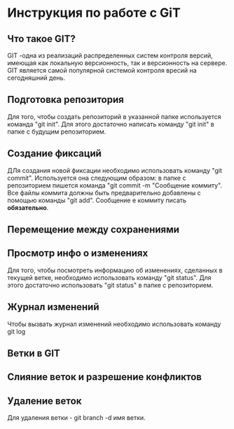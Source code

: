 # Инструкция по работе с GiT  
## Что такое GIT?  
GIT -одна из реализаций распределенных систем контроля версий, имеющая как локальную версионность, так и версионность на сервере. GIT является  самой популярной системой контроля вресий на сегодняшний день.  
## Подготовка репозитория
Для того, чтобы создать репозиторий в указанной папке используется команда "git init". Для этого достаточно написать команду "git init" в папке с будущим репозиторием.
## Создание фиксаций 

ДЛя создания новой фиксации необходимо использовать команду "git commit". Используется она следующим образом: в папке с репозиторием пишется команда "git commit -m "Сообщение коммиту". Все файлы коммита должны быть предварительно добавлены с помощью команды "git add". Сообщение е коммиту писать **обязательно**.
 
## Перемещение между сохранениями
## Просмотр инфо о изменениях  
Для того, чтобы посмотреть информацию об изменениях, сделанных в текущей ветке, необходимо использовать команду "git status". Для этого достаточно использовать "git status" в папке с репозиторием.  
## Журнал изменений
Чтобы вызвать журнал изменений необходимо использовать команду git log
## Ветки в GIT
## Слияние веток и разрешение конфликтов  
## Удаление веток  
Для удаления ветки - git branch -d имя ветки.